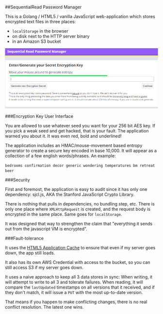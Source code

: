 ##SequentialRead Password Manager

This is a Golang / HTML5  / vanilla JavaScript web-application which stores encrypted text files in three places:

 - `localStorage` in the browser
 - on disk next to the HTTP server binary
 - in an Amazon S3 bucket

![screenshot](screenshot.png)

###Encryption Key User Interface

You are allowed to use whatever seed you want for your 256 bit AES key. If you pick a weak seed and get hacked, that is your fault. The application warned you about it. It was even red, bold and underlined!

The application includes an HMAC/mouse-movement based entropy generator to create a secure key encoded in base 10,000. It will appear as a collection of a few english words/phrases. An example:

`bedrooms confirmation decor generic wondering temperatures bm retreat beer`

###Security

First and foremost, the application is easy to audit since it has only one dependency: sjcl.js, AKA the Stanford JavaScript Crypto Library.

There is nothing that pulls in dependencies, no bundling step, etc. There is only one place where `XMLHttpRequest` is created, and the request body is encrypted in the same place. Same goes for `localStorage`.

It was designed that way to strengthen the claim that "everything it sends out from the javascript VM is encrypted".

###Fault-tolerance

 It uses the [HTML5 Application Cache](https://webcache.googleusercontent.com/search?q=cache:ih81QOzVxasJ:https://alistapart.com/article/application-cache-is-a-douchebag) to ensure that even if my server goes down, the app still loads.

 It also has its own AWS Credential with access to the bucket, so you can still access S3 if my server goes down.

 It uses a naive approach to keep all 3 data stores in sync: When writing, it will attempt to write to all 3 and tolerate failures. When reading, it will compare the `lastUpdated` timestamps on all versions that it received, and if they don't match, it will issue a `PUT` with the most up-to-date version.

 That means if you happen to make conflicting changes, there is no real conflict resolution. The latest one wins.
